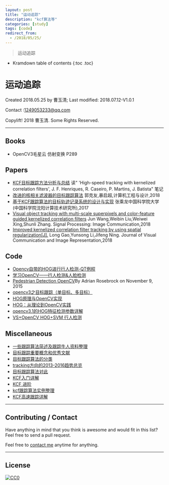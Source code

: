 ```yaml
---
layout: post
title: "运动追踪"
description: "kcf算法等"
categories: [study]
tags: [code]
redirect_from:
  - /2018/05/25/
---
```


> 运动追踪

* Kramdown table of contents
{:toc .toc}
# 运动追踪

Created 2018.05.25 by 曹玉清; Last modified: 2018.07.12-V1.0.1

Contact :[1249053233@qq.com](mailto:1249053233@qq.com)

Copylift! 2018 曹玉清. Some Rights Reserved.

------



## Books

- OpenCV3毛星云    仿射变换    P289

## Papers

- [KCF目标跟踪方法分析与总结](https://blog.csdn.net/amds123/article/details/70160086) 读" 'High-speed tracking with kernelized correlation filters', J. F. Henriques, R. Caseiro, P. Martins, J. Batista" 笔记
- [改进的核相关滤波器的目标跟踪算法](http://kns.cnki.net/KXReader/Detail?dbcode=CJFD&filename=SJSJ201803030&UID=WEEvREcwSlJHSldRa1Fhb09jSnZqRWxrTms0Smp6QlVWL2h1SlNzZExlaz0%3d%249A4hF_YAuvQ5obgVAqNKPCYcEjKensW4ggI8Fm4gTkoUKaID8j8gFw!!&autoLogin=0) 郭克友,暴启超,计算机工程与设计,2018
- [基于KCF跟踪算法的目标轨迹记录系统的设计与实现](http://kreader.cnki.net/Kreader/CatalogViewPage.aspx?dbCode=cdmd&filename=1017833019.nh&tablename=CMFD201801&compose=&first=1&uid=WEEvREcwSlJHSldRa1Fhb09jSnZqRWxrTms0Smp6QlVWL2h1SlNzZExlaz0=$9A4hF_YAuvQ5obgVAqNKPCYcEjKensW4ggI8Fm4gTkoUKaID8j8gFw!!) 张乘龙中国科学院大学(中国科学院沈阳计算技术研究所),2017
- [Visual object tracking with multi-scale superpixels and color-feature guided kernelized correlation filters](https://www.sciencedirect.com/science/article/pii/S0923596518300626)  Jun Wang,Weibin Liu,Weiwei Xing,Shunli Zhang. Signal Processing: Image Communication,2018
- [Improved kernelized correlation filter tracking by using spatial regularization[J].](https://www.sciencedirect.com/science/article/pii/S1047320317302171)   Long Gao,Yunsong Li,Jifeng Ning. Journal of Visual Communication and Image Representation,2018

## Code

- [Opencv自带的HOG进行行人检测-QT例程](http://www.cnblogs.com/tornadomeet)
- [学习OpenCV——行人检测&人脸检测](http://www.cnblogs.com/GarfieldEr007/p/5401938.html)
- [Pedestrian Detection OpenCV](https://www.pyimagesearch.com/2015/11/09/pedestrian-detection-opencv/)By Adrian Rosebrock on November 9, 2015
- [opencv3之目标跟踪（单目标、多目标）](https://blog.csdn.net/m0_37901643/article/details/72820891)
- [HOG原理与OpenCV实现](https://blog.csdn.net/chaipp0607/article/details/70888899)
- [HOG：从理论到OpenCV实践](https://blog.csdn.net/zhazhiqiang/article/details/21047207)
- [opencv3.1的HOG特征检测参数详解](https://blog.csdn.net/maweifei/article/details/59497736)
- [VS+OpenCV HOG+SVM 行人检测](http://blog.sina.com.cn/s/blog_844b767a0102wqfh.html)

## Miscellaneous

- [一些跟踪算法简述及跟踪牛人资料整理](https://blog.csdn.net/app_12062011/article/details/52250146)
- [目标跟踪重要概念和优秀文献](https://blog.csdn.net/ding977921830/article/details/50826963)
- [目标跟踪算法的分类](https://blog.csdn.net/app_12062011/article/details/52277537)
- [tracking方向的2013-2016趋势总览](https://blog.csdn.net/sgfmby1994/article/details/70215650)
- [目标跟踪算法对此](https://blog.csdn.net/app_12062011/article/details/52247476)
- [KCF入门详解](https://blog.csdn.net/crazyice521/article/details/53525366?locationNum=1&fps=1)
- [KCF 进阶](https://blog.csdn.net/denghecsdn/article/details/78418748)
- [kcf跟踪算法实例整理](https://blog.csdn.net/jacke121/article/details/55806359)
- [KCF高速跟踪详解](https://blog.csdn.net/shenxiaolu1984/article/details/50905283)

------

## Contributing / Contact

Have anything in mind that you think is awesome and would fit in this list? Feel free to send a pull request.

Feel free to [contact me](mailto:1249053233@qq.com) anytime for anything.

-----



## License

[![CC0](http://i.creativecommons.org/p/zero/1.0/88x31.png)](http://creativecommons.org/publicdomain/zero/1.0/)

